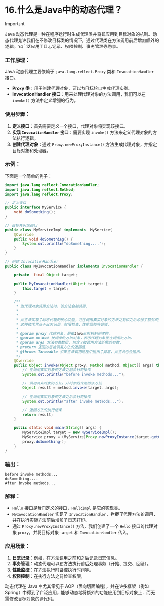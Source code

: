 # 16.什么是Java中的动态代理？

> [!important]
>
> Java 动态代理是一种在程序运行时生成代理类并将其应用到目标对象的机制。动态代理允许我们在不修改目标类的情况下，通过代理类在方法调用前后增加额外的逻辑。它广泛应用于日志记录、权限控制、事务管理等场景。

### 工作原理：
Java 动态代理主要依赖于 `java.lang.reflect.Proxy` 类和 `InvocationHandler` 接口。
- **Proxy 类**：用于创建代理对象，可以为目标接口生成代理实例。
- **InvocationHandler 接口**：用来处理代理对象的方法调用，我们可以在 `invoke()` 方法中定义增强的行为。

### 使用步骤：
1. **定义接口**：首先需要定义一个接口，代理对象将实现该接口。
2. **实现 `InvocationHandler` 接口**：需要实现 `invoke()` 方法来定义代理对象的方法执行逻辑。
3. **创建代理对象**：通过 `Proxy.newProxyInstance()` 方法生成代理对象，并指定目标对象和处理器。

### 示例：
下面是一个简单的例子：

```java
import java.lang.reflect.InvocationHandler;
import java.lang.reflect.Method;
import java.lang.reflect.Proxy;

// 定义接口
public interface MyService {
    void doSomething();
}

// 目标类实现接口
public class MyServiceImpl implements  MyService{
    @Override
    public void doSomething() {
        System.out.println("doSomething....");
    }
}

// 创建 InvocationHandler
public class MyInvocationHandler implements InvocationHandler {

    private  final Object target;

    public MyInvocationHandler(Object target) {
        this.target = target;
    }

    /**
     * 当代理对象调用方法时，该方法会被调用.
     *
     * 
     * 此方法实现了动态代理的核心功能，它在调用真实对象的方法之前和之后添加了额外的逻辑.
     * 这种技术常用于日志记录、权限检查、性能监控等领域.
     *
     * @param proxy 代理对象，是由Java反射机制创建的.
     * @param method 被调用的方法对象，表示代理对象正在调用的方法.
     * @param args 方法参数数组，包含了被调用方法所需的参数.
     * @return 返回的是被调用方法的返回值.
     * @throws Throwable 如果方法调用过程中抛出了异常，此方法也会抛出.
     */
    @Override
    public Object invoke(Object proxy, Method method, Object[] args) throws Throwable {
        // 在调用真实对象的方法之前执行的操作
        System.out.println("before invoke methods...");

        // 调用真实对象的方法，并将参数传递给该方法
        Object result = method.invoke(target, args);

        // 在调用真实对象的方法之后执行的操作
        System.out.println("after invoke methods...");

        // 返回方法的执行结果
        return result;
    }

    public static void main(String[] args) {
        MyServiceImpl target = new MyServiceImpl();
        MyService proxy = (MyService)Proxy.newProxyInstance(target.getClass().getClassLoader(), 				target.getClass().getInterfaces(), new MyInvocationHandler(target));
        proxy.doSomething();
    }
}

```

### 输出：
```
before invoke methods...
doSomething....
After invoke methods...
```

### 解释：
- `Hello` 接口是我们定义的接口，`HelloImpl` 是它的实现类。
- `MyInvocationHandler` 实现了 `InvocationHandler`，拦截了代理方法的调用，并在执行实际方法前后增加了日志打印。
- 通过 `Proxy.newProxyInstance()` 方法，我们创建了一个 `Hello` 接口的代理对象 `proxy`，并将目标对象 `target` 和 `InvocationHandler` 传入。

### 应用场景：
1. **日志记录**：例如，在方法调用之前和之后记录日志信息。
2. **事务管理**：动态代理可以在方法执行前后处理事务（开始、提交、回滚）。
3. **性能监控**：在方法执行时监控执行时间等。
4. **权限控制**：在执行方法之前检查权限。

动态代理在 Java 中尤其常见于 AOP（面向切面编程），并在许多框架（例如 Spring）中得到了广泛应用，能够动态地将额外的功能应用到目标对象上，而无需修改目标对象的源代码。
